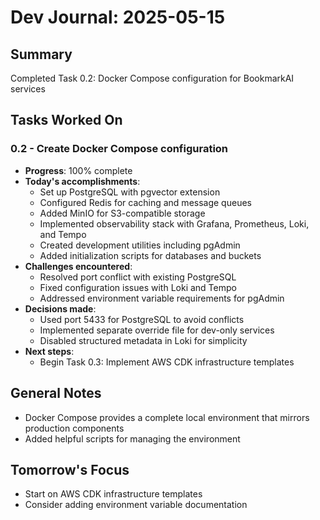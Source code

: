 # Dev Journal: 2025-05-15

## Summary
Completed Task 0.2: Docker Compose configuration for BookmarkAI services

## Tasks Worked On

### 0.2 - Create Docker Compose configuration
- **Progress**: 100% complete
- **Today's accomplishments**:
  - Set up PostgreSQL with pgvector extension
  - Configured Redis for caching and message queues
  - Added MinIO for S3-compatible storage
  - Implemented observability stack with Grafana, Prometheus, Loki, and Tempo
  - Created development utilities including pgAdmin
  - Added initialization scripts for databases and buckets
- **Challenges encountered**:
  - Resolved port conflict with existing PostgreSQL
  - Fixed configuration issues with Loki and Tempo
  - Addressed environment variable requirements for pgAdmin
- **Decisions made**:
  - Used port 5433 for PostgreSQL to avoid conflicts
  - Implemented separate override file for dev-only services
  - Disabled structured metadata in Loki for simplicity
- **Next steps**:
  - Begin Task 0.3: Implement AWS CDK infrastructure templates

## General Notes
- Docker Compose provides a complete local environment that mirrors production components
- Added helpful scripts for managing the environment

## Tomorrow's Focus
- Start on AWS CDK infrastructure templates
- Consider adding environment variable documentation

